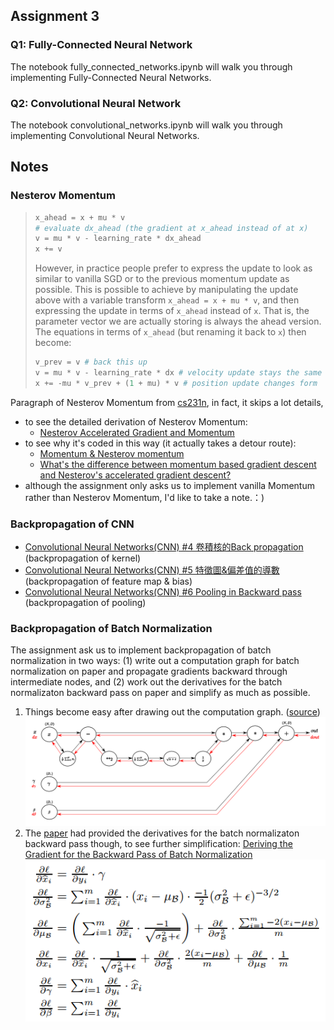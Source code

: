 ## Assignment 3
### Q1: Fully-Connected Neural Network
The notebook fully_connected_networks.ipynb will walk you through implementing Fully-Connected Neural Networks.
### Q2: Convolutional Neural Network 
The notebook convolutional_networks.ipynb will walk you through implementing Convolutional Neural Networks.

## Notes
### Nesterov Momentum
> ```python
> x_ahead = x + mu * v
> # evaluate dx_ahead (the gradient at x_ahead instead of at x)
> v = mu * v - learning_rate * dx_ahead
> x += v
> ```
> 
> However, in practice people prefer to express the update to look as similar to vanilla SGD or to the previous momentum update as possible. This is possible to achieve by manipulating the update above with a variable transform `x_ahead = x + mu * v`, and then expressing the update in terms of `x_ahead` instead of `x`. That is, the parameter vector we are actually storing is always the ahead version. The equations in terms of `x_ahead` (but renaming it back to `x`) then become:
> 
> ```python
> v_prev = v # back this up
> v = mu * v - learning_rate * dx # velocity update stays the same
> x += -mu * v_prev + (1 + mu) * v # position update changes form
> ```

Paragraph of Nesterov Momentum from [cs231n](https://cs231n.github.io/neural-networks-3/#sgd), in fact, it skips a lot details,
* to see the detailed derivation of Nesterov Momentum: 
  * [Nesterov Accelerated Gradient and Momentum](https://jlmelville.github.io/mize/nesterov.html)
* to see why it's coded in this way (it actually takes a detour route): 
  * [Momentum & Nesterov momentum](https://tensorflow.blog/2017/03/22/momentum-nesterov-momentum/)
  * [What's the difference between momentum based gradient descent and Nesterov's accelerated gradient descent?](https://stats.stackexchange.com/questions/179915/whats-the-difference-between-momentum-based-gradient-descent-and-nesterovs-acc)
* although the assignment only asks us to implement vanilla Momentum rather than Nesterov Momentum, I'd like to take a note.：) 

### Backpropagation of CNN
* [Convolutional Neural Networks(CNN) #4 卷積核的Back propagation](https://www.brilliantcode.net/1670/convolutional-neural-networks-4-backpropagation-in-kernels-of-cnns/) (backpropagation of kernel)
* [Convolutional Neural Networks(CNN) #5 特徵圖&偏差值的導數](https://www.brilliantcode.net/1748/convolutional-neural-networks-5-backpropagation-in-feature-maps-biases-of-cnns/) (backpropagation of feature map & bias)
* [Convolutional Neural Networks(CNN) #6 Pooling in Backward pass](https://www.brilliantcode.net/1781/convolutional-neural-networks-6-backpropagation-in-pooling-layers-of-cnns/) (backpropagation of pooling)

### Backpropagation of Batch Normalization
The assignment ask us to implement backpropagation of batch normalization in two ways: (1) write out a computation graph for batch normalization on paper and propagate gradients backward through intermediate nodes, and (2) work out the derivatives for the batch normalizaton backward pass on paper and simplify as much as possible.
1. Things become easy after drawing out the computation graph. ([source](https://kratzert.github.io/2016/02/12/understanding-the-gradient-flow-through-the-batch-normalization-layer.html))
![computation graph](img/BNcircuit.png)  
2. The [paper](https://arxiv.org/abs/1502.03167) had provided the derivatives for the batch normalizaton backward pass though, to see further simplification: [Deriving the Gradient for the Backward Pass of Batch Normalization](https://kevinzakka.github.io/2016/09/14/batch_normalization/)  
![BN derivatives](img/BNderi.png)
 
